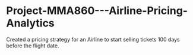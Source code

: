 # Project-MMA860---Airline-Pricing-Analytics
Created a pricing strategy for an Airline to start selling tickets 100 days before the flight date.
